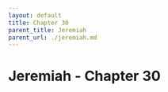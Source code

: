 ```yaml
---
layout: default
title: Chapter 30
parent_title: Jeremiah
parent_url: ./jeremiah.md
---
```


# Jeremiah - Chapter 30
